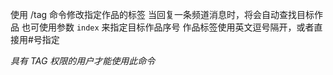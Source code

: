 使用 /tag 命令修改指定作品的标签
当回复一条频道消息时，将会自动查找目标作品
也可使用参数 `index` 来指定目标作品序号
作品标签使用英文逗号隔开，或者直接用#号指定

*具有 TAG 权限的用户才能使用此命令*
